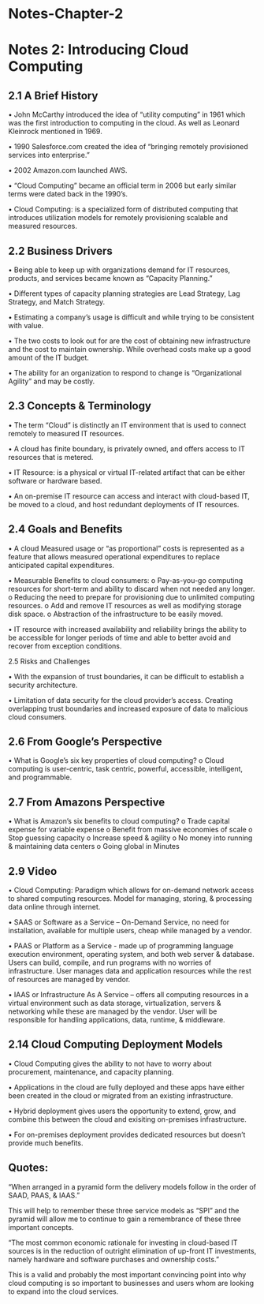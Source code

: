 # Notes-Chapter-2
# Notes 2: Introducing Cloud Computing
## 2.1 A Brief History 

•	John McCarthy introduced the idea of “utility computing” in 1961 which was the first introduction to computing in the cloud. As well as Leonard Kleinrock mentioned in 1969. 

•	1990 Salesforce.com created the idea of “bringing remotely provisioned services into enterprise.”

•	2002 Amazon.com launched AWS.

•	“Cloud Computing” became an official term in 2006 but early similar terms were dated back in the 1990’s. 

•	Cloud Computing: is a specialized form of distributed computing that introduces utilization models for remotely provisioning scalable and measured resources. 

## 2.2 Business Drivers 

•	Being able to keep up with organizations demand for IT resources, products, and services became known as “Capacity Planning.” 

•	Different types of capacity planning strategies are Lead Strategy, Lag Strategy, and Match Strategy. 

•	Estimating a company’s usage is difficult and while trying to be consistent with value. 

•	The two costs to look out for are the cost of obtaining new infrastructure and the cost to maintain ownership. While overhead costs make up a good amount of the IT budget. 

•	The ability for an organization to respond to change is “Organizational Agility” and may be costly. 

## 2.3 Concepts & Terminology

•	The term “Cloud” is distinctly an IT environment that is used to connect remotely to measured IT resources. 

•	A cloud has finite boundary, is privately owned, and offers access to IT resources that is metered.

•	IT Resource: is a physical or virtual IT-related artifact that can be either software or hardware based.

•	An on-premise IT resource can access and interact with cloud-based IT, be moved to a cloud, and host redundant deployments of IT resources. 

## 2.4 Goals and Benefits

•	A cloud Measured usage or “as proportional” costs is represented as a feature that allows measured operational expenditures to replace anticipated capital expenditures. 

•	Measurable Benefits to cloud consumers: 
o	Pay-as-you-go computing resources for short-term and ability to discard when not needed any longer.
o	Reducing the need to prepare for provisioning due to unlimited computing resources.
o	Add and remove IT resources as well as modifying storage disk space. 
o	Abstraction of the infrastructure to be easily moved. 

•	IT resource with increased availability and reliability brings the ability to be accessible for longer periods of time and able to better avoid and recover from exception conditions. 

2.5 Risks and Challenges

•	With the expansion of trust boundaries, it can be difficult to establish a security architecture.

•	Limitation of data security for the cloud provider’s access. Creating overlapping trust boundaries and increased exposure of data to malicious cloud consumers.

## 2.6 From Google’s Perspective 

•	What is Google’s six key properties of cloud computing?
o	Cloud computing is user-centric, task centric, powerful, accessible, intelligent, and programmable.

## 2.7 From Amazons Perspective

•	What is Amazon’s six benefits to cloud computing? 
o	Trade capital expense for variable expense
o	Benefit from massive economies of scale 
o	Stop guessing capacity 
o	Increase speed & agility 
o	No money into running & maintaining data centers
o	Going global in Minutes 

## 2.9 Video 

•	Cloud Computing: Paradigm which allows for on-demand network access to shared computing resources. Model for managing, storing, & processing data online through internet. 

•	SAAS or Software as a Service – On-Demand Service, no need for installation, available for multiple users, cheap while managed by a vendor. 

•	PAAS or Platform as a Service - made up of programming language execution environment, operating system, and both web server & database. Users can build, compile, and run programs with no worries of infrastructure. User manages data and application resources while the rest of resources are managed by vendor. 

•	IAAS or Infrastructure As A Service – offers all computing resources in a virtual environment such as data storage, virtualization, servers & networking while these are managed by the vendor. User will be responsible for handling applications, data, runtime, & middleware. 

## 2.14 Cloud Computing Deployment Models 

•	Cloud Computing gives the ability to not have to worry about procurement, maintenance, and capacity planning.

•	Applications in the cloud are fully deployed and these apps have either been created in the cloud or migrated from an existing infrastructure. 

•	Hybrid deployment gives users the opportunity to extend, grow, and combine this between the cloud and exisiting on-premises infrastructure. 

•	For on-premises deployment provides dedicated resources but doesn’t provide much benefits. 

## Quotes: 

“When arranged in a pyramid form the delivery models follow in the order of SAAD, PAAS, & IAAS.” 

This will help to remember these three service models as “SPI” and the pyramid will allow me to continue to gain a remembrance of these three important concepts. 

“The most common economic rationale for investing in cloud-based IT sources is in the reduction of outright elimination of up-front IT investments, namely hardware and software purchases and ownership costs.” 

This is a valid and probably the most important convincing point into why cloud computing is so important to businesses and users whom are looking to expand into the cloud services. 
